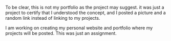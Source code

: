 To be clear, this is not my portfolio as the project may suggest. it was just a project to certify that I understood the concept, 
and I posted a picture and a random link instead of linking to my projects.

I am working on creating my personal website and portfolio where my projects will be posted. This was just an assignment.
